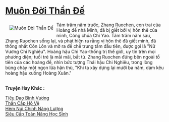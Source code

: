 <a href="https://truyenwiki.net/muon-doi-than-de.35220/" title="Muôn Đời Thần Đế"><h1>Muôn Đời Thần Đế</h1></a><div style="display:table"><img align="right" style="float: left; padding: 10px;" src="https://truyenwiki.net/a/img/str/src/35220.jpg" alt="Muôn Đời Thần Đế">Tám trăm năm trước, Zhang Ruochen, con trai của Hoàng đế nhà Minh, đã bị giết bởi vị hôn thê của mình, Công chúa Chi Yao. Tám trăm năm sau, Zhang Ruochen sống lại, và phát hiện ra rằng vị hôn thê đã giết mình, đã thống nhất Côn Lôn và mở ra đế chế trung tâm đầu tiên, được gọi là "Nữ Vương Chi Nghiêu". Hoàng hậu Chi Yao-thống trị thế giới, uy tín trên mọi phương diện; tuổi trẻ là mãi mãi, bất tử. Zhang Ruochen đứng bên ngoài tổ tiên của các hoàng đế, nhìn bức tượng Thái hậu Chi Nghiêu, trong lòng bùng cháy một ngọn lửa hận thù, "Khi ta xây dựng lại mười ba năm, dám kêu hoàng hậu xuống Hoàng Xuân."</div><p><br><b>Truyện Hay Khác :</b></p><a href="https://truyenwiki.net/tieu-dao-binh-vuong.35209/" alt="Tiêu Dao Binh Vương">Tiêu Dao Binh Vương</a><br/><a href="https://sangtacviet.wordpress.com/2020/10/22/than-cap-ho-ve/" alt="Thần Cấp Hộ Vệ">Thần Cấp Hộ Vệ</a><br/><a href="https://sangtacviet.wordpress.com/2020/10/22/hem-nui-chinh-nang-luong/" alt="Hẻm Núi Chính Năng Lượng">Hẻm Núi Chính Năng Lượng</a><br/><a href="https://sangtacviet.wordpress.com/2020/10/22/sieu-cap-toan-nang-hoc-sinh/" alt="Siêu Cấp Toàn Năng Học Sinh">Siêu Cấp Toàn Năng Học Sinh</a><br/>